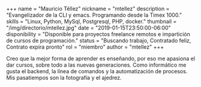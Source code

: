 +++
name = "Mauricio Téllez"
nickname = "mtellez"
description = "Evangelizador de la CLI y emacs. Programando desde la Timex 1000."
skills = "Linux, Python, MySql, Postgresql, PHP, docker."
thumbnail = "/img/directorio/mtellez.jpg"
date = "2019-01-15T23:50:00-06:00"
disponibility = "Disponible para proyectos freelance remotos e impartición de cursos de programación."
status = "Buscando trabajo, Contratado feliz, Contrato expira pronto"
rol = "miembro"
author = "mtellez"
+++

Creo que la mejor forma de aprender es enseñando, por eso me apasiona el dar cursos, sobre todo a las nuevas generaciones. Como informático me gusta el backend, la línea de comandos y la automatización de procesos. Mis pasatiempos son la fotografía y el ajedrez.
